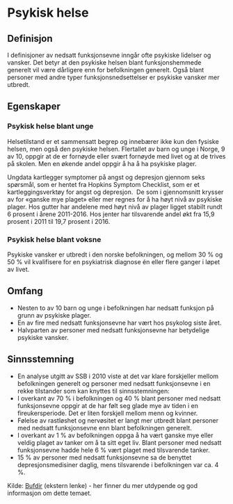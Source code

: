 # Psykisk helse
## Definisjon
I definisjoner av nedsatt funksjonsevne inngår ofte psykiske lidelser og vansker. Det betyr at den psykiske helsen blant funksjonshemmede generelt vil være dårligere enn for befolkningen generelt. Også blant personer med andre typer funksjonsnedsettelser er psykiske vansker mer utbredt.
## Egenskaper
### Psykisk helse blant unge
Helsetilstand er et sammensatt begrep og innebærer ikke kun den fysiske helsen, men også den psykiske helsen. Flertallet av barn og unge i Norge, 9 av 10, oppgir at de er fornøyde eller svært fornøyde med livet og at de trives på skolen. Men en økende andel oppgir å ha å ha psykiske plager.

Ungdata kartlegger symptomer på angst og depresjon gjennom seks spørsmål, som er hentet fra Hopkins Symptom Checklist, som er et kartleggingsverktøy for angst og depresjon. ​ De som i gjennomsnitt krysser av for «ganske mye plaget» eller mer regnes for å ha høyt nivå av psykiske plager. Hos gutter har andelene med høyt nivå av plager ligget stabilt rundt 6 prosent i årene 2011-2016. Hos jenter har tilsvarende andel økt fra 15,9 prosent i 2011 til 19,7 prosent i 2016.

### Psykisk helse blant voksne
Psykiske vansker er utbredt i den norske befolkningen, og mellom 30 % og 50 % vil kvalifisere for en psykiatrisk diagnose én eller flere ganger i løpet av livet.

## Omfang
- Nesten to av 10 barn og unge i befolkningen har nedsatt funksjon på grunn av psykiske plager.
- En av fire med nedsatt funksjonsevne har vært hos psykolog siste året.
- Halvparten av personer med nedsatt funksjonsevne har betydelige psykiske vansker.

## Sinnsstemning
- En analyse utgitt av SSB i 2010 viste at det var klare forskjeller mellom befolkningen generelt og personer med nedsatt funksjonsevne i en rekke tilstander som kan knyttes til sinnsstemningen: 
- I overkant av 70 % i befolkningen og 40 % blant personer med nedsatt funksjonsevne oppgir at de har følt seg glade mye av tiden i en fireukersperiode. Det er liten forskjell mellom menn og kvinner.
- Følelse av rastløshet og nervøsitet er langt mer utbredt blant personer med nedsatt funksjonsevne enn blant befolkningen generelt.
- I overkant av 1 % av befolkningen oppga å ha vært ganske mye eller veldig plaget av tanker om å ta sitt eget liv. Blant personer med nedsatt funksjonsevne hadde hele 6 % vært plaget med tilsvarende tanker.
- 15 % av personer med nedsatt funksjonsevne sa de benyttet depresjonsmedisiner daglig, mens tilsvarende i befolkningen var ca. 4 %. 

Kilde: [Bufdir](https://bufdir.no/Statistikk_og_analyse/Nedsatt_funksjonsevne/Helse/Psykisk_helse/) (ekstern lenke) - her finner du mer utdypende og god informasjon om dette temaet.

